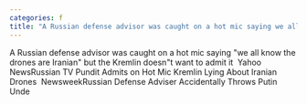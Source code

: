 ```yaml
---
categories: f
title: "A Russian defense advisor was caught on a hot mic saying we all know the drones are Iranian but the Kremlin doesnt want to admit it  Yahoo News"
---
```

A Russian defense advisor was caught on a hot mic saying "we all know the drones are Iranian" but the Kremlin doesn"t want to admit it&nbsp;&nbsp;Yahoo NewsRussian TV Pundit Admits on Hot Mic Kremlin Lying About Iranian Drones&nbsp;&nbsp;NewsweekRussian Defense Adviser Accidentally Throws Putin Unde